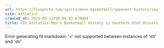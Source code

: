 ```yaml
---
url: https://fiusports.com/sports/mens-basketball/opponent-history/southern-utah-university/1567
site: Athletics
crawled_at: 2025-05-13T10:04:43.670004
title: FIU Athletics Men's Basketball History vs Southern Utah University
---
```


Error generating fit markdown: '<' not supported between instances of 'int' and 'str'